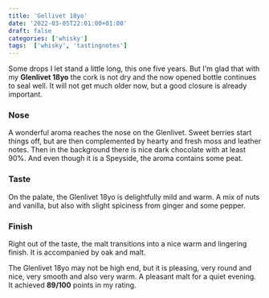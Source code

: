 ```yaml
---
title: 'Gellivet 18yo'
date: '2022-03-05T22:01:00+01:00'
draft: false
categories: ['whisky']
tags:  ['whisky', 'tastingnotes']
---
```


Some drops I let stand a little long, this one five years. But I'm glad that with my **Glenlivet 18yo** the
cork is not dry and the now opened bottle continues to seal well. It will not get much older now, but a
good closure is already important.

### Nose

A wonderful aroma reaches the nose on the Glenlivet. Sweet berries start things off, but are then complemented
by hearty and fresh moss and leather notes. Then in the background there is nice dark chocolate with at
least 90%. And even though it is a Speyside, the aroma contains some peat.

### Taste

On the palate, the Glenlivet 18yo is delightfully mild and warm. A mix of nuts and vanilla, but also with
slight spiciness from ginger and some pepper.

### Finish

Right out of the taste, the malt transitions into a nice warm and lingering finish. It is accompanied by oak
and malt.

The Glenlivet 18yo may not be high end, but it is pleasing, very round and nice, very smooth and also very
warm. A pleasant malt for a quiet evening. It achieved **89/100** points in my rating.

